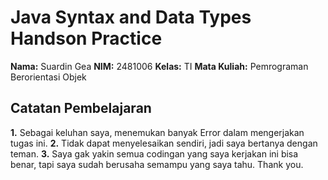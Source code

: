 # Java Syntax and Data Types Handson Practice

**Nama:** Suardin Gea
**NIM:** 2481006
**Kelas:** TI
**Mata Kuliah:** Pemrograman Berorientasi Objek

## Catatan Pembelajaran

**1.**  Sebagai keluhan saya, menemukan banyak Error dalam mengerjakan tugas ini.
**2.** Tidak dapat menyelesaikan sendiri, jadi saya bertanya dengan teman.
**3.** Saya gak yakin semua codingan yang saya kerjakan ini bisa benar, tapi saya sudah berusaha semampu yang saya tahu. Thank you.